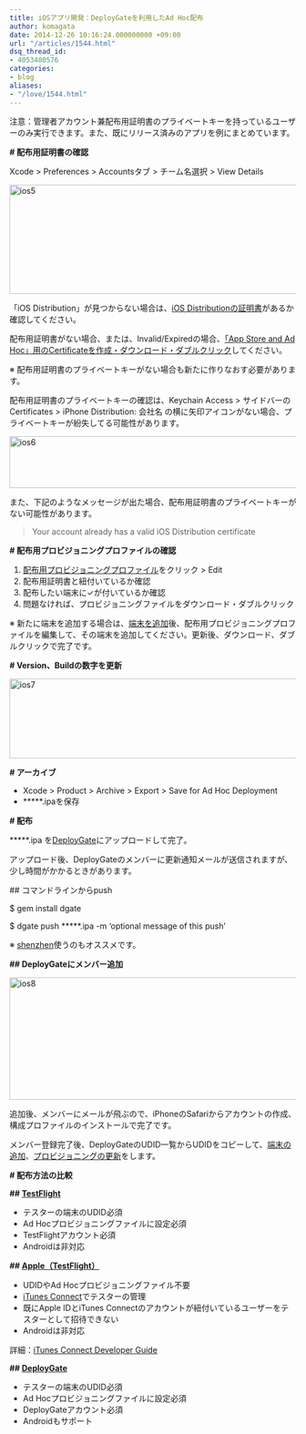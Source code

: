 ```yaml
---
title: iOSアプリ開発：DeployGateを利用したAd Hoc配布
author: komagata
date: 2014-12-26 10:16:24.000000000 +09:00
url: "/articles/1544.html"
dsq_thread_id:
- 4053480576
categories:
- blog
aliases:
- "/love/1544.html"
---
```

注意：管理者アカウント兼配布用証明書のプライベートキーを持っているユーザーのみ実行できます。また、既にリリース済みのアプリを例にまとめています。

**\# 配布用証明書の確認**

Xcode > Preferences > Accountsタブ > チーム名選択 > View Details

[<img class="alignnone size-full wp-image-1545" alt="ios5" src="http://fjord.jp/wp-content/uploads/2014/12/ios5.png" width="548" height="192" />][1]

「iOS Distribution」が見つからない場合は、[iOS Distributionの証明書][2]があるか確認してください。

配布用証明書がない場合、または、Invalid/Expiredの場合、[「App Store and Ad Hoc」用のCertificateを作成・ダウンロード・ダブルクリック][3]してください。

※ 配布用証明書のプライベートキーがない場合も新たに作りなおす必要があります。

配布用証明書のプライベートキーの確認は、Keychain Access > サイドバーのCertificates > iPhone Distribution: 会社名 の横に矢印アイコンがない場合、プライベートキーが紛失してる可能性があります。

[<img class="alignnone size-full wp-image-1546" alt="ios6" src="http://fjord.jp/wp-content/uploads/2014/12/ios6.png" width="548" height="91" />][4]

また、下記のようなメッセージが出た場合、配布用証明書のプライベートキーがない可能性があります。

> Your account already has a valid iOS Distribution certificate

**\# 配布用プロビジョニングプロファイルの確認**

  1. [配布用プロビジョニングプロファイル][5]をクリック > Edit
  2. 配布用証明書と紐付いているか確認
  3. 配布したい端末に✓が付いているか確認
  4. 問題なければ、プロビジョニングファイルをダウンロード・ダブルクリック

※ 新たに端末を追加する場合は、[端末を追加][6]後、配布用プロビジョニングプロファイルを編集して、その端末を追加してください。更新後、ダウンロード、ダブルクリックで完了です。

**\# Version、Buildの数字を更新**

[<img class="alignnone size-full wp-image-1548" alt="ios7" src="http://fjord.jp/wp-content/uploads/2014/12/ios7.png" width="548" height="140" />][7]

**\# アーカイブ**

  * Xcode > Product > Archive > Export > Save for Ad Hoc Deployment
  * \*****.ipaを保存

**\# 配布**

\*****.ipa を[DeployGate][8]にアップロードして完了。
  
アップロード後、DeployGateのメンバーに更新通知メールが送信されますが、少し時間がかかるときがあります。

\## コマンドラインからpush

$ gem install dgate
  
$ dgate push \*****.ipa -m &#8216;optional message of this push&#8217;

※ [shenzhen][9]使うのもオススメです。

**\## DeployGateにメンバー追加**

[<img class="alignnone size-full wp-image-1549" alt="ios8" src="http://fjord.jp/wp-content/uploads/2014/12/ios8.png" width="548" height="215" />][10]

追加後、メンバーにメールが飛ぶので、iPhoneのSafariからアカウントの作成、構成プロファイルのインストールで完了です。

メンバー登録完了後、DeployGateのUDID一覧からUDIDをコピーして、[端末の追加][6]、[プロビジョニングの更新][5]をします。

 

**\# 配布方法の比較**

**\## [TestFlight][11]**

  * テスターの端末のUDID必須
  * Ad Hocプロビジョニングファイルに設定必須
  * TestFlightアカウント必須
  * Androidは非対応

**\## [Apple（TestFlight）][12]**

  * UDIDやAd Hocプロビジョニングファイル不要
  * [iTunes Connect][13]でテスターの管理
  * 既にApple IDとiTunes Connectのアカウントが紐付いているユーザーをテスターとして招待できない
  * Androidは非対応

詳細：[iTunes Connect Developer Guide][14]

**\## [DeployGate][8]**

  * テスターの端末のUDID必須
  * Ad Hocプロビジョニングファイルに設定必須
  * DeployGateアカウント必須
  * Androidもサポート

 [1]: http://fjord.jp/wp-content/uploads/2014/12/ios5.png
 [2]: https://developer.apple.com/account/ios/certificate/certificateList.action
 [3]: https://developer.apple.com/account/ios/certificate/certificateCreate.action
 [4]: http://fjord.jp/wp-content/uploads/2014/12/ios6.png
 [5]: https://developer.apple.com/account/ios/profile/profileList.action
 [6]: https://developer.apple.com/account/ios/device/deviceList.action
 [7]: http://fjord.jp/wp-content/uploads/2014/12/ios7.png
 [8]: https://deploygate.com/
 [9]: https://github.com/nomad/shenzhen
 [10]: http://fjord.jp/wp-content/uploads/2014/12/ios8.png
 [11]: https://www.testflightapp.com
 [12]: https://developer.apple.com/app-store/testflight/
 [13]: https://itunesconnect.apple.com/
 [14]: https://developer.apple.com/library/ios/documentation/LanguagesUtilities/Conceptual/iTunesConnect_Guide/iTunesConnect_Guide.pdf